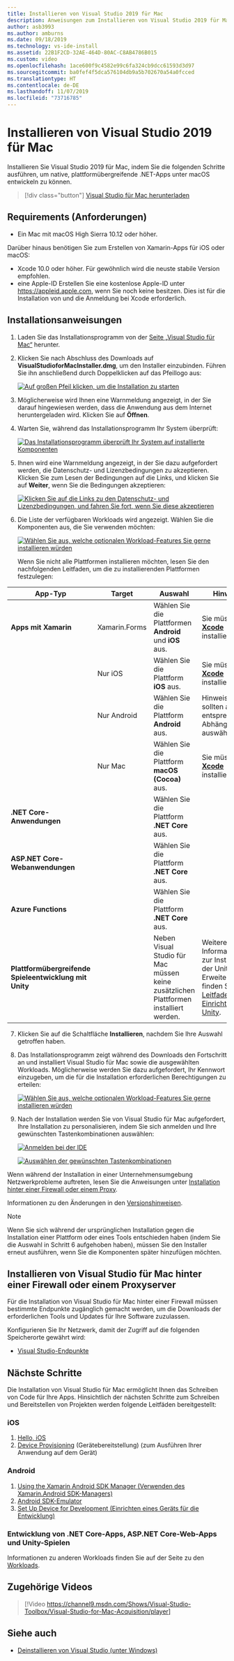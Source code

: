 ```yaml
---
title: Installieren von Visual Studio 2019 für Mac
description: Anweisungen zum Installieren von Visual Studio 2019 für Mac und zusätzlicher erforderlichen Komponenten für die plattformübergreifende Entwicklung
author: asb3993
ms.author: amburns
ms.date: 09/18/2019
ms.technology: vs-ide-install
ms.assetid: 22B1F2CD-32AE-464D-80AC-C8AB4786B015
ms.custom: video
ms.openlocfilehash: 1ace600f9c4582e99c6fa324cb9dcc61593d3d97
ms.sourcegitcommit: ba0fef4f5dca576104db9a5b702670a54a0fcced
ms.translationtype: HT
ms.contentlocale: de-DE
ms.lasthandoff: 11/07/2019
ms.locfileid: "73716785"
---
```

# <a name="install-visual-studio-2019-for-mac"></a>Installieren von Visual Studio 2019 für Mac

Installieren Sie Visual Studio 2019 für Mac, indem Sie die folgenden Schritte ausführen, um native, plattformübergreifende .NET-Apps unter macOS entwickeln zu können.

 > [!div class="button"]
 > [Visual Studio für Mac herunterladen](https://visualstudio.microsoft.com/downloads/?utm_medium=microsoft&utm_source=docs.microsoft.com&utm_campaign=navigation+cta&utm_content=download+vsmac2019)

## <a name="requirements"></a>Requirements (Anforderungen)

- Ein Mac mit macOS High Sierra 10.12 oder höher.

Darüber hinaus benötigen Sie zum Erstellen von Xamarin-Apps für iOS oder macOS:

- Xcode 10.0 oder höher. Für gewöhnlich wird die neuste stabile Version empfohlen.
- eine Apple-ID Erstellen Sie eine kostenlose Apple-ID unter https://appleid.apple.com, wenn Sie noch keine besitzen. Dies ist für die Installation von und die Anmeldung bei Xcode erforderlich.

## <a name="installation-instructions"></a>Installationsanweisungen

1. Laden Sie das Installationsprogramm von der [Seite „Visual Studio für Mac“](https://aka.ms/vsmac) herunter.
2. Klicken Sie nach Abschluss des Downloads auf **VisualStudioforMacInstaller.dmg**, um den Installer einzubinden. Führen Sie ihn anschließend durch Doppelklicken auf das Pfeillogo aus:

    [![Auf großen Pfeil klicken, um die Installation zu starten](media/install-installer-sml.png)](media/install-installer.png#lightbox)

3. Möglicherweise wird Ihnen eine Warnmeldung angezeigt, in der Sie darauf hingewiesen werden, dass die Anwendung aus dem Internet heruntergeladen wird. Klicken Sie auf **Öffnen**.
4. Warten Sie, während das Installationsprogramm Ihr System überprüft:

    [![Das Installationsprogramm überprüft Ihr System auf installierte Komponenten](media/install-checking-sml.png)](media/install-checking.png#lightbox)

5. Ihnen wird eine Warnmeldung angezeigt, in der Sie dazu aufgefordert werden, die Datenschutz- und Lizenzbedingungen zu akzeptieren. Klicken Sie zum Lesen der Bedingungen auf die Links, und klicken Sie auf **Weiter**, wenn Sie die Bedingungen akzeptieren:

    [![Klicken Sie auf die Links zu den Datenschutz- und Lizenzbedingungen, und fahren Sie fort, wenn Sie diese akzeptieren](media/install-privacy.png)](media/install-privacy.png#lightbox)

6. Die Liste der verfügbaren Workloads wird angezeigt. Wählen Sie die Komponenten aus, die Sie verwenden möchten:

    [![Wählen Sie aus, welche optionalen Workload-Features Sie gerne installieren würden](media/install-selection.png)](media/install-selection.png#lightbox)

   Wenn Sie nicht alle Plattformen installieren möchten, lesen Sie den nachfolgenden Leitfaden, um die zu installierenden Plattformen festzulegen:


|App-Typ  |Target  |Auswahl  |Hinweise  |
|---------|---------|---------|---------|
|**Apps mit Xamarin**| Xamarin.Forms|Wählen Sie die Plattformen **Android** und **iOS** aus. |Sie müssen [**Xcode**](https://developer.apple.com/xcode/) installieren. |
||Nur iOS|Wählen Sie die Plattform **iOS** aus.|Sie müssen [**Xcode**](https://developer.apple.com/xcode/) installieren.|
||Nur Android|Wählen Sie die Plattform **Android** aus.|Hinweis: Sie sollten auch die entsprechenden Abhängigkeiten auswählen.|
||Nur Mac|Wählen Sie die Plattform **macOS (Cocoa)** aus.|Sie müssen [**Xcode**](https://developer.apple.com/xcode/) installieren.|
|**.NET Core-Anwendungen**|         |Wählen Sie die Plattform **.NET Core** aus.|         |
|**ASP.NET Core-Webanwendungen**|         |Wählen Sie die Plattform **.NET Core** aus.|         |
|**Azure Functions**|         |Wählen Sie die Plattform **.NET Core** aus.|         |
|**Plattformübergreifende Spieleentwicklung mit Unity**|         |Neben Visual Studio für Mac müssen keine zusätzlichen Plattformen installiert werden.| Weitere Informationen zur Installation der Unity-Erweiterung finden Sie im [Leitfaden zur Einrichtung von Unity](/visualstudio/mac/setup-vsmac-tools-unity).|


7. Klicken Sie auf die Schaltfläche **Installieren**, nachdem Sie Ihre Auswahl getroffen haben.
8. Das Installationsprogramm zeigt während des Downloads den Fortschritt an und installiert Visual Studio für Mac sowie die ausgewählten Workloads. Möglicherweise werden Sie dazu aufgefordert, Ihr Kennwort einzugeben, um die für die Installation erforderlichen Berechtigungen zu erteilen:

    [![Wählen Sie aus, welche optionalen Workload-Features Sie gerne installieren würden](media/installation-progress.png)](media/installation-progress.png#lightbox)

9. Nach der Installation werden Sie von Visual Studio für Mac aufgefordert, Ihre Installation zu personalisieren, indem Sie sich anmelden und Ihre gewünschten Tastenkombinationen auswählen:

    [![Anmelden bei der IDE](media/ide-tour-2019-start-signin.png)](media/ide-tour-2019-start-signin.png#lightbox)

    [![Auswählen der gewünschten Tastenkombinationen](media/ide-tour-2019-keyboard-shortcut.png)](media/ide-tour-2019-keyboard-shortcut.png#lightbox)

Wenn während der Installation in einer Unternehmensumgebung Netzwerkprobleme auftreten, lesen Sie die Anweisungen unter [Installation hinter einer Firewall oder einem Proxy](/visualstudio/mac/installation#install-visual-studio-for-mac-behind-a-firewall-or-proxy-server).

Informationen zu den Änderungen in den [Versionshinweisen](/visualstudio/releasenotes/vs2019-mac-relnotes).

> [!NOTE]
> Wenn Sie sich während der ursprünglichen Installation gegen die Installation einer Plattform oder eines Tools entschieden haben (indem Sie die Auswahl in Schritt 6 aufgehoben haben), müssen Sie den Installer erneut ausführen, wenn Sie die Komponenten später hinzufügen möchten.

## <a name="install-visual-studio-for-mac-behind-a-firewall-or-proxy-server"></a>Installieren von Visual Studio für Mac hinter einer Firewall oder einem Proxyserver

Für die Installation von Visual Studio für Mac hinter einer Firewall müssen bestimmte Endpunkte zugänglich gemacht werden, um die Downloads der erforderlichen Tools und Updates für Ihre Software zuzulassen.

Konfigurieren Sie Ihr Netzwerk, damit der Zugriff auf die folgenden Speicherorte gewährt wird:

- [Visual Studio-Endpunkte](/visualstudio/mac/install-behind-a-firewall-or-proxy-server)

## <a name="next-steps"></a>Nächste Schritte

Die Installation von Visual Studio für Mac ermöglicht Ihnen das Schreiben von Code für Ihre Apps. Hinsichtlich der nächsten Schritte zum Schreiben und Bereitstellen von Projekten werden folgende Leitfäden bereitgestellt:

### <a name="ios"></a>iOS

1. [Hello, iOS](https://developer.xamarin.com/guides/ios/getting_started/hello,_iOS/)
2. [Device Provisioning](https://developer.xamarin.com/guides/ios/getting_started/installation/device_provisioning) (Gerätebereitstellung) (zum Ausführen Ihrer Anwendung auf dem Gerät)

### <a name="android"></a>Android

1. [Using the Xamarin Android SDK Manager (Verwenden des Xamarin.Android SDK-Managers)](https://developer.xamarin.com/guides/android/getting_started/installation/android-sdk/?ide=xs)
2. [Android SDK-Emulator](https://developer.xamarin.com/guides/android/getting_started/installation/android-emulator/)
4. [Set Up Device for Development (Einrichten eines Geräts für die Entwicklung)](https://developer.xamarin.com/guides/android/getting_started/installation/set_up_device_for_development/)

### <a name="net-core-apps-aspnet-core-web-apps-unity-game-development"></a>Entwicklung von .NET Core-Apps, ASP.NET Core-Web-Apps und Unity-Spielen

Informationen zu anderen Workloads finden Sie auf der Seite zu den [Workloads](workloads.md).

## <a name="related-video"></a>Zugehörige Videos

> [!Video https://channel9.msdn.com/Shows/Visual-Studio-Toolbox/Visual-Studio-for-Mac-Acquisition/player]

## <a name="see-also"></a>Siehe auch

- [Deinstallieren von Visual Studio (unter Windows)](/visualstudio/install/install-visual-studio)
